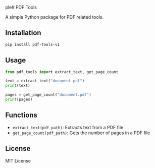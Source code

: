 ple# PDF Tools

A simple Python package for PDF related tools.

## Installation

```bash
pip install pdf-tools-v1
```

## Usage

```python
from pdf_tools import extract_text, get_page_count

text = extract_text("document.pdf")
print(text)

pages = get_page_count("document.pdf")
print(pages)
```

## Functions

- `extract_text(pdf_path)`: Extracts text from a PDF file
- `get_page_count(pdf_path)`: Gets the number of pages in a PDF file

## License

MIT License
